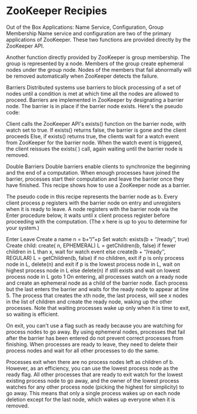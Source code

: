 # ZooKeeper Recipies

Out of the Box Applications: Name Service, Configuration, Group Membership
Name service and configuration are two of the primary applications of ZooKeeper. These two functions are provided directly by the ZooKeeper API.

Another function directly provided by ZooKeeper is group membership. The group is represented by a node. Members of the group create ephemeral nodes under the group node. Nodes of the members that fail abnormally will be removed automatically when ZooKeeper detects the failure.



Barriers
Distributed systems use barriers to block processing of a set of nodes until a condition is met at which time all the nodes are allowed to proceed. Barriers are implemented in ZooKeeper by designating a barrier node. The barrier is in place if the barrier node exists. Here's the pseudo code:

Client calls the ZooKeeper API's exists() function on the barrier node, with watch set to true.
If exists() returns false, the barrier is gone and the client proceeds
Else, if exists() returns true, the clients wait for a watch event from ZooKeeper for the barrier node.
When the watch event is triggered, the client reissues the exists( ) call, again waiting until the barrier node is removed.

Double Barriers
Double barriers enable clients to synchronize the beginning and the end of a computation. When enough processes have joined the barrier, processes start their computation and leave the barrier once they have finished. This recipe shows how to use a ZooKeeper node as a barrier.

The pseudo code in this recipe represents the barrier node as b. Every client process p registers with the barrier node on entry and unregisters when it is ready to leave. A node registers with the barrier node via the Enter procedure below, it waits until x client process register before proceeding with the computation. (The x here is up to you to determine for your system.)

Enter	Leave
Create a name n = b+“/”+p
Set watch: exists(b + ‘‘/ready’’, true)
Create child: create( n, EPHEMERAL)
L = getChildren(b, false)
if fewer children in L than x, wait for watch event
else create(b + ‘‘/ready’’, REGULAR)
L = getChildren(b, false)
if no children, exit
if p is only process node in L, delete(n) and exit
if p is the lowest process node in L, wait on highest process node in L
else delete(n) if still exists and wait on lowest process node in L
goto 1
On entering, all processes watch on a ready node and create an ephemeral node as a child of the barrier node. Each process but the last enters the barrier and waits for the ready node to appear at line 5. The process that creates the xth node, the last process, will see x nodes in the list of children and create the ready node, waking up the other processes. Note that waiting processes wake up only when it is time to exit, so waiting is efficient.

On exit, you can't use a flag such as ready because you are watching for process nodes to go away. By using ephemeral nodes, processes that fail after the barrier has been entered do not prevent correct processes from finishing. When processes are ready to leave, they need to delete their process nodes and wait for all other processes to do the same.

Processes exit when there are no process nodes left as children of b. However, as an efficiency, you can use the lowest process node as the ready flag. All other processes that are ready to exit watch for the lowest existing process node to go away, and the owner of the lowest process watches for any other process node (picking the highest for simplicity) to go away. This means that only a single process wakes up on each node deletion except for the last node, which wakes up everyone when it is removed.

